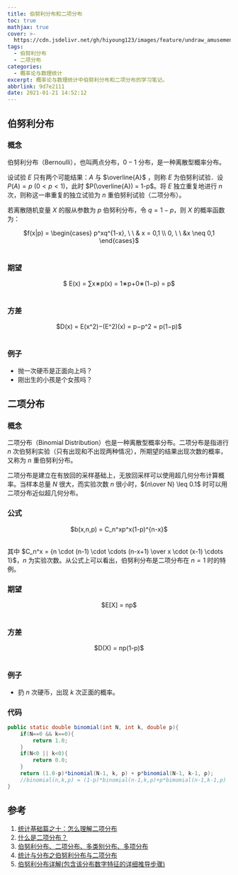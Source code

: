 ```yaml
---
title: 伯努利分布和二项分布
toc: true
mathjax: true
cover: >-
  https://cdn.jsdelivr.net/gh/hiyoung123/images/feature/undraw_amusement_park_17oe.svg
tags:
  - 伯努利分布
  - 二项分布
categories:
  - 概率论与数理统计
excerpt: 概率论与数理统计中伯努利分布和二项分布的学习笔记。
abbrlink: 9d7e2111
date: 2021-01-21 14:52:12
---
```


## 伯努利分布

### 概念

伯努利分布（Bernoulli），也叫两点分布，$0-1$ 分布，是一种离散型概率分布。

设试验 $E$ 只有两个可能结果：$A$ 与 $\overline{A}$ ，则称 $E$ 为伯努利试验．设 $P(A) = p \ (0<p<1)$，此时 $P(\overline{A}) = 1-p$。将 $E$ 独立重复地进行 $n$ 次，则称这一串重复的独立试验为 $n$ 重伯努利试验（二项分布）。

若离散随机变量 $X$ 的服从参数为 $p$ 伯努利分布，令 $q=1-p$，则 $X$ 的概率函数为：

<center>$f(x|p) = \begin{cases} p^xq^{1-x}, \ \  & x = 0,1 \\ 0, \ \ &x \neq 0,1 \end{cases}$</center></br>

### 期望

<center>$ E(x) = ∑x∗p(x) = 1∗p+0∗(1−p) = p$ </center></br>

### 方差

<center>$D(x) = E(x^2)−(E^2)(x) = p−p^2 = p(1−p)$</center></br>

### 例子

* 抛一次硬币是正面向上吗？
* 刚出生的小孩是个女孩吗？

## 二项分布

### 概念

二项分布（Binomial Distribution）也是一种离散型概率分布。二项分布是指进行 $n$ 次伯努利实验（只有出现和不出现两种情况），所期望的结果出现次数的概率，又称为 $n$ 重伯努利分布。

二项分布是建立在有放回的采样基础上，无放回采样可以使用超几何分布计算概率。当样本总量 $N$ 很大，而实验次数 $n$ 很小时，${n\over N} \leq 0.1$ 时可以用二项分布近似超几何分布。

### 公式

<center>$b(x,n,p) = C_n^xp^x(1-p)^{n-x}$</center></br>

其中 $C_n^x = {n \cdot (n-1) \cdot \cdots (n-x+1) \over x \cdot (x-1) \cdots 1}$，$n$ 为实验次数​。从公式上可以看出，伯努利分布是二项分布在 $n=1$ 时的特例。

### 期望

<center>$E[X] = np$</center></br>

### 方差

<center>$D(X) = np(1-p)$</center></br>

### 例子

* 扔 $n$ 次硬币，出现 $k$ 次正面的概率。

### 代码

```java
public static double binomial(int N, int k, double p){
    if(N==0 && k==0){
        return 1.0;
    }
    if(N<0 || k<0){
        return 0.0;
    }
    return (1.0-p)*binomial(N-1, k, p) + p*binomial(N-1, k-1, p);
    //binomial(n,k,p) = (1-p)*binomial(n-1,k,p)+p*bimomial(n-1,k-1,p)
}
```

## 参考

1. [统计基础篇之十：怎么理解二项分布](https://zhuanlan.zhihu.com/p/24692791)
2. [什么是二项分布？](https://www.zhihu.com/question/316063270)
3. [伯努利分布、二项分布、多类别分布、多项分布](https://zhuanlan.zhihu.com/p/43514413)
4. [统计与分布之伯努利分布与二项分布](https://www.cnblogs.com/jmilkfan-fanguiju/p/10589773.html)
5.  [伯努利分布详解(包含该分布数字特征的详细推导步骤)](https://www.cnblogs.com/ehomeshasha/p/3820512.html)

